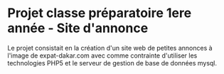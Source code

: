 # Projet classe préparatoire 1ere année - Site d'annonce

Le projet consistait en la création d'un site web de petites annonces à l'image de expat-dakar.com avec comme contrainte d'utiliser les technologies
PHP5 et le serveur de gestion de base de données mysql.
